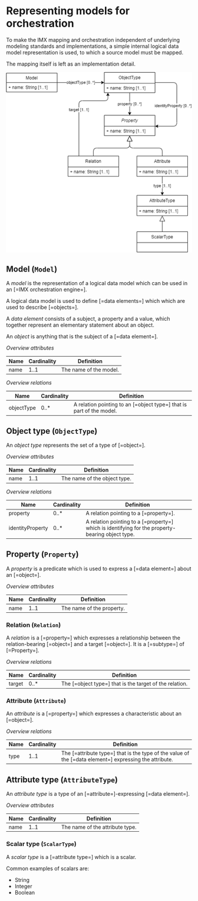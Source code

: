 # Representing models for orchestration

To make the IMX mapping and orchestration independent of underlying modeling standards and implementations, a simple internal logical data model representation is used, to which a source model must be mapped.

<aside class="note">
The mapping itself is left as an implementation detail.
</aside>

![Model representation for orchestration](/media/model.drawio.png "Model representation for orchestration")

## Model (`Model`)

A <dfn>model</dfn> is the representation of a logical data model which can be used in an [=IMX orchestration engine=].

A logical data model is used to define [=data elements=] which which are used to describe [=objects=].

A <dfn data-lt="data elements">data element</dfn> consists of a subject, a property and a value, which together represent an elementary statement about an object.

An <dfn data-lt="objects">object</dfn> is anything that is the subject of a [=data element=].

_Overview attributes_

| Name | Cardinality | Definition             |
|------|-------------|------------------------|
| name | 1..1        | The name of the model. |

_Overview relations_

| Name              | Cardinality | Definition                                                              |
|-------------------|-------------|-------------------------------------------------------------------------|
| objectType        | 0..*        | A relation pointing to an [=object type=] that is part of the model. |

## Object type (`ObjectType`)

An <dfn>object type</dfn> represents the set of a type of [=object=].

_Overview attributes_

| Name | Cardinality | Definition                   |
|------|-------------|------------------------------|
| name | 1..1        | The name of the object type. |

_Overview relations_

| Name              | Cardinality | Definition                                                                                          |
|-------------------|-------------|-----------------------------------------------------------------------------------------------------|
| property          | 0..*        | A relation pointing to a [=property=].                                                           |
| identityProperty  | 0..*        | A relation pointing to a [=property=] which is identifying for the property-bearing object type. |

## Property (`Property`)

A <dfn>property</dfn> is a predicate which is used to express a [=data element=] about an [=object=].

_Overview attributes_

| Name | Cardinality | Definition                |
|------|-------------|---------------------------|
| name | 1..1        | The name of the property. |

### Relation (`Relation`)

A <dfn>relation</dfn> is a [=property=] which expresses a relationship between the relation-bearing [=object=] and a target [=object=]. It is a [=subtype=] of [=Property=].

_Overview relations_

| Name              | Cardinality | Definition                                                 |
|-------------------|-------------|------------------------------------------------------------|
| target            | 0..*        | The [=object type=] that is the target of the relation. |

### Attribute (`Attribute`)

An <dfn>attribute</dfn> is a [=property=] which expresses a characteristic about an [=object=].

_Overview relations_

| Name              | Cardinality | Definition                                                                                                   |
|-------------------|-------------|--------------------------------------------------------------------------------------------------------------|
| type              | 1..1        | The [=attribute type=] that is the type of the value of the [=data element=] expressing the attribute. |

## Attribute type (`AttributeType`)

An <dfn>attribute type</dfn> is a type of an [=attribute=]-expressing [=data element=].

_Overview attributes_

| Name | Cardinality | Definition                      |
|------|-------------|---------------------------------|
| name | 1..1        | The name of the attribute type. |

### Scalar type (`ScalarType`)

A <dfn>scalar type</dfn> is a [=attribute type=] which is a scalar.

Common examples of scalars are:
* String
* Integer
* Boolean
